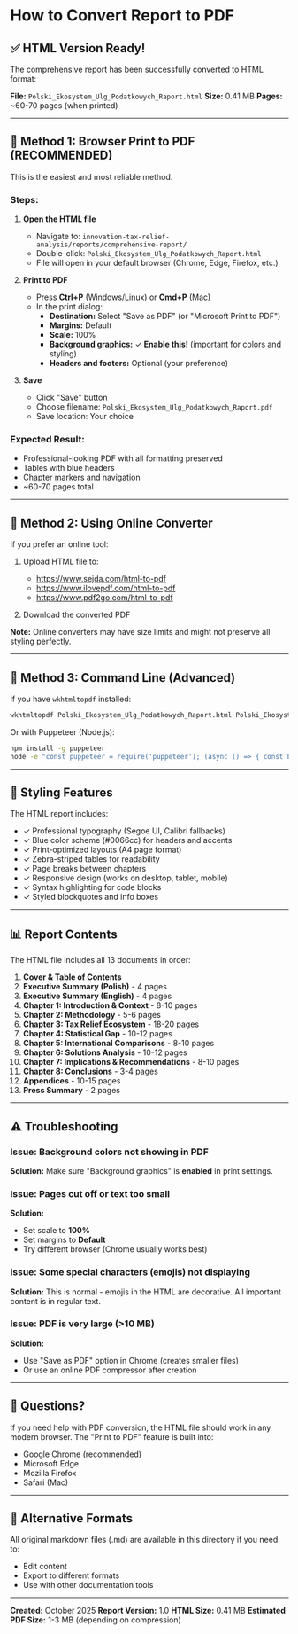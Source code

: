 # How to Convert Report to PDF

## ✅ HTML Version Ready!

The comprehensive report has been successfully converted to HTML format:

**File:** `Polski_Ekosystem_Ulg_Podatkowych_Raport.html`
**Size:** 0.41 MB
**Pages:** ~60-70 pages (when printed)

---

## 📖 Method 1: Browser Print to PDF (RECOMMENDED)

This is the easiest and most reliable method.

### Steps:

1. **Open the HTML file**
   - Navigate to: `innovation-tax-relief-analysis/reports/comprehensive-report/`
   - Double-click: `Polski_Ekosystem_Ulg_Podatkowych_Raport.html`
   - File will open in your default browser (Chrome, Edge, Firefox, etc.)

2. **Print to PDF**
   - Press **Ctrl+P** (Windows/Linux) or **Cmd+P** (Mac)
   - In the print dialog:
     - **Destination:** Select "Save as PDF" (or "Microsoft Print to PDF")
     - **Margins:** Default
     - **Scale:** 100%
     - **Background graphics:** ✓ **Enable this!** (important for colors and styling)
     - **Headers and footers:** Optional (your preference)

3. **Save**
   - Click "Save" button
   - Choose filename: `Polski_Ekosystem_Ulg_Podatkowych_Raport.pdf`
   - Save location: Your choice

### Expected Result:
- Professional-looking PDF with all formatting preserved
- Tables with blue headers
- Chapter markers and navigation
- ~60-70 pages total

---

## 📖 Method 2: Using Online Converter

If you prefer an online tool:

1. Upload HTML file to:
   - https://www.sejda.com/html-to-pdf
   - https://www.ilovepdf.com/html-to-pdf
   - https://www.pdf2go.com/html-to-pdf

2. Download the converted PDF

**Note:** Online converters may have size limits and might not preserve all styling perfectly.

---

## 📖 Method 3: Command Line (Advanced)

If you have `wkhtmltopdf` installed:

```bash
wkhtmltopdf Polski_Ekosystem_Ulg_Podatkowych_Raport.html Polski_Ekosystem_Ulg_Podatkowych_Raport.pdf
```

Or with Puppeteer (Node.js):

```bash
npm install -g puppeteer
node -e "const puppeteer = require('puppeteer'); (async () => { const browser = await puppeteer.launch(); const page = await browser.newPage(); await page.goto('file://' + __dirname + '/Polski_Ekosystem_Ulg_Podatkowych_Raport.html', {waitUntil: 'networkidle0'}); await page.pdf({path: 'Polski_Ekosystem_Ulg_Podatkowych_Raport.pdf', format: 'A4', printBackground: true}); await browser.close(); })();"
```

---

## 🎨 Styling Features

The HTML report includes:

- ✓ Professional typography (Segoe UI, Calibri fallbacks)
- ✓ Blue color scheme (#0066cc) for headers and accents
- ✓ Print-optimized layouts (A4 page format)
- ✓ Zebra-striped tables for readability
- ✓ Page breaks between chapters
- ✓ Responsive design (works on desktop, tablet, mobile)
- ✓ Syntax highlighting for code blocks
- ✓ Styled blockquotes and info boxes

---

## 📊 Report Contents

The HTML file includes all 13 documents in order:

1. **Cover & Table of Contents**
2. **Executive Summary (Polish)** - 4 pages
3. **Executive Summary (English)** - 4 pages
4. **Chapter 1: Introduction & Context** - 8-10 pages
5. **Chapter 2: Methodology** - 5-6 pages
6. **Chapter 3: Tax Relief Ecosystem** - 18-20 pages
7. **Chapter 4: Statistical Gap** - 10-12 pages
8. **Chapter 5: International Comparisons** - 8-10 pages
9. **Chapter 6: Solutions Analysis** - 10-12 pages
10. **Chapter 7: Implications & Recommendations** - 8-10 pages
11. **Chapter 8: Conclusions** - 3-4 pages
12. **Appendices** - 10-15 pages
13. **Press Summary** - 2 pages

---

## ⚠️ Troubleshooting

### Issue: Background colors not showing in PDF

**Solution:** Make sure "Background graphics" is **enabled** in print settings.

### Issue: Pages cut off or text too small

**Solution:**
- Set scale to **100%**
- Set margins to **Default**
- Try different browser (Chrome usually works best)

### Issue: Some special characters (emojis) not displaying

**Solution:** This is normal - emojis in the HTML are decorative. All important content is in regular text.

### Issue: PDF is very large (>10 MB)

**Solution:**
- Use "Save as PDF" option in Chrome (creates smaller files)
- Or use an online PDF compressor after creation

---

## 📧 Questions?

If you need help with PDF conversion, the HTML file should work in any modern browser. The "Print to PDF" feature is built into:
- Google Chrome (recommended)
- Microsoft Edge
- Mozilla Firefox
- Safari (Mac)

---

## 📄 Alternative Formats

All original markdown files (.md) are available in this directory if you need to:
- Edit content
- Export to different formats
- Use with other documentation tools

---

**Created:** October 2025
**Report Version:** 1.0
**HTML Size:** 0.41 MB
**Estimated PDF Size:** 1-3 MB (depending on compression)
